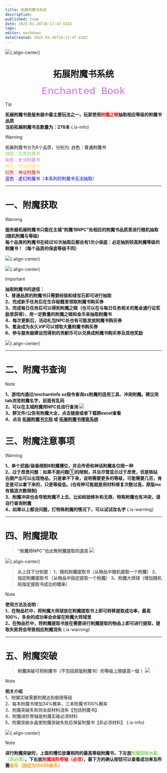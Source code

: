 ```yaml
---
title: 拓展附魔书系统
description: 
published: true
date: 2025-01-26T16:17:47.618Z
tags: 
editor: markdown
dateCreated: 2025-01-26T16:17:47.618Z
---
```


![](/public\img\拓展玩法\拓展附魔书系统\150px-enchanted_book.webp){.align-center}

# <center>拓展附魔书系统</center>

<center><font face="courier New" color=	#CC6CE7 size=6>Enchanted Book</font></center>

> [!TIP]
**拓展附魔书是服务器中最主要玩法之一，玩家使用<font color=red>附魔之眼</font>抽取相应等级的附魔书品质<br>
当前拓展附魔书总数量为：278本**
{.is-info}

> [!WARNING]
拓展附魔书分为6个品质，分别为:
<font color=#000000>白色：普通附魔书</font><br>
<font color=#7DDA58>绿色：优秀附魔书</font><br>
<font color=#CC6CE7>紫色：史诗附魔书</font><br>
<font color=#FFDE59>橙色：传说附魔书</font><br>
<font color=#E4080A>红色：神话附魔书</font><br>
<font color=Blue>蓝色：虚幻附魔书（本系列的附魔书无法抽取）</font>

---

<h1>一、附魔获取</h1>

> [!WARNING]
**服务器拓展附魔书只能在主城“附魔书NPC”处相应的附魔书品质里进行随机抽取(随机附魔与等级)<br>
每个品类的附魔书在经过10次抽取后都会有1次小保底：必定抽到较高附魔等级的附魔书！（每个品质的保底等级不同）**

![](/public\img\拓展玩法\拓展附魔书系统\2025-01-10_18.19.39.png){.align-center}

![](/public\img\拓展玩法\拓展附魔书系统\image-fm1.png){.align-center}

> [!IMPORTANT]
**抽取附魔书的途径：<br>
1、普通品质的附魔书只需要经验和绿宝石即可进行抽取<br>
2、完成新手任务后在生存秘籍里领取附魔书购买券<br>
3、完成每日任务后可以得到附魔之眼（也可以在与每日任务相关的氪金通行证奖励里获得），用一定数量的附魔之眼和金币来抽取附魔书<br>
4、每次更新后，活动礼包NPC处也有可能发放附魔书购买券<br>
5、氪金成为永久VIP可以领取大量附魔书购买券<br>
6、参与服务器建设而得到的贡献币可以兑换成附魔书购买券及其他奖励**

![](/public\img\拓展玩法\拓展附魔书系统\2025-01-10_18.31.11.png){.align-center}

---

<h1>二、附魔书查询</h1>

> [!NOTE]
**1、游戏内通过/enchantinfo xx指令查询xx附魔的适用工具、冲突附魔。建议用tab浏览附魔名字，前面有乱码<br>
2、可以在主城附魔师NPC处进行查询
![](/public\img\拓展玩法\拓展附魔书系统\image-fm2.png)<br>
3、群文件/公告有附魔大全，点击链接或者下载群excel查看<br>
4、点击 [拓展附魔书文档](https://q1wvda1l0d0.feishu.cn/base/DGO5b3Zl4a4s9Ms36qpcu5NHnAB?table=tbloqWKjx3eRaUE8&view=vewsV7UMIT) 或 [拓展附魔书搜索系统](https://q1wvda1l0d0.feishu.cn/share/base/query/shrcnQDbSFmUar2jbIiGOJvs4Bh)**

<h1>三、附魔注意事项</h1>

> [!WARNING]
**1、单个武器/装备限制8附魔槽位，并且传奇和神话附魔各仅限一种<br>
2、过于昂贵问题：如果不是问题①的限制，并且尽管显示过于昂贵，但是铁砧右侧产出可以出现物品，只是拿不下来，说明需要更多的等级，可能需要几百，肯定是可以拿下来的，只是等级低。(也有种可能就是用材料修复次数过高，原版mc有锻造次数限制)<br>
3、附魔冲突也会导致附魔不上去，比如经验修补和无限，特殊附魔也有冲突，请自行查询附魔<br>
4、如果以上都没问题，打特殊附魔的情况下，可以试试改名字**
{.is-warning}

---

<h1>四、附魔提取</h1>

> **“附魔师NPC”也出售附魔提取的道具
![](/public\img\拓展玩法\拓展附魔书系统\image-fm3.png)**

![](/public\img\拓展玩法\拓展附魔书系统\image-fm4.png){.align-center}

> **从上往下分别是：
1、随机附魔提取书（从物品中随机提取一个附魔）
2、指定附魔提取书 （从物品中指定提取一个附魔）
3、附魔大师球（增加随机和指定提取书成功的概率）**

> [!NOTE]
**使用方法及说明：<br>
1、在物品栏中，将附魔大师球放在附魔提取书上即可转移提取成功率，最高100%，多余的成功率会余留在附魔大师球里<br>
2、在物品栏中，将附魔提取书放在需要进行附魔提取的物品上即可进行提取，提取失败将会导致相应附魔消失**
{.is-warning}

---

<h1>五、附魔突破</h1>

> **附魔突破可将附魔书（不包括原版附魔书）的等级上限提高一级！**
![](/public\img\拓展玩法\拓展附魔书系统\image-fm5.png)

> [!NOTE]
**相关介绍** <br>
1、附魔实破需要附魔达到极限等级<br>
2、每本附魔书增加34%概率，三本附魔书100%概率<br>
3、附魔突破失败则全部材料消失【包括附魔书】<br>
4、附魔进阶卷轴是附魔实破必须材料<br>
5、附魔突破水晶使附魔突破失败后保留附魔书【非必须材料】
{.is-info}

![](/public\img\拓展玩法\拓展附魔书系统\agaalgvgzyzrlj24cazg8r9i1hvwss29.png){.align-center}

> [!NOTE]
**进行附魔突破时，上面的槽位放置相同的最高等级附魔书，下左放<font color=#7DDA58>附魔突破水晶（非必须）</font>，下右放<font color=red>附魔进阶卷轴（必须）</font>，最下方的确认按钮可以查看成功率及所需<font color=#FE9900>金币（固定为15000金币）</font>**



